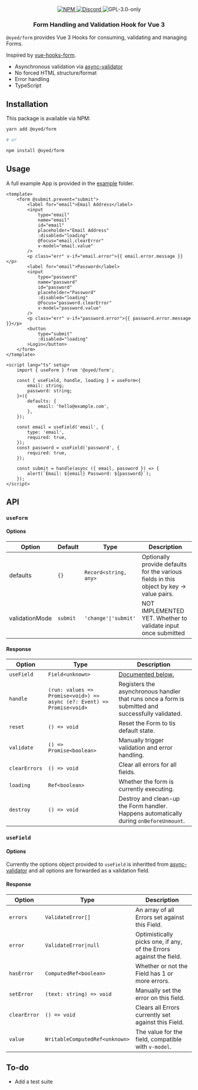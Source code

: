 <div align="center">
    <a href="https://www.npmjs.com/package/@oyed/form" target="_blank">
        <img src="https://img.shields.io/npm/v/@oyed/form?style=flat-square" alt="NPM" />
    </a>
    <a href="https://discord.gg/3S6AKZ2GR9" target="_blank">
        <img src="https://img.shields.io/discord/1000565079789535324?color=7289DA&label=discord&logo=discord&logoColor=FFFFFF&style=flat-square" alt="Discord" />
    </a>
    <img src="https://img.shields.io/npm/l/@oyed/form?style=flat-square" alt="GPL-3.0-only" />
    <h3>Form Handling and Validation Hook for Vue 3</h3>
</div>

`@oyed/form` provides Vue 3 Hooks for consuming, validating and managing Forms.

Inspired by [vue-hooks-form](https://github.com/beizhedenglong/vue-hooks-form).

- Asynchronous validation via [async-validator](https://github.com/yiminghe/async-validator)
- No forced HTML structure/format
- Error handling
- TypeScript

## Installation

This package is available via NPM:

```bash
yarn add @oyed/form

# or

npm install @oyed/form
```

## Usage

A full example App is provided in the [example](https://github.com/oyed/form/tree/master/example) folder.

```vue
<template>
    <form @submit.prevent="submit">
        <label for="email">Email Address</label>
        <input
            type="email"
            name="email"
            id="email"
            placeholder="Email Address"
            :disabled="loading"
            @focus="email.clearError"
            v-model="email.value"
        />
        <p class="err" v-if="email.error">{{ email.error.message }}</p>
        <label for="email">Password</label>
        <input
            type="password"
            name="password"
            id="password"
            placeholder="Password"
            :disabled="loading"
            @focus="password.clearError"
            v-model="password.value"
        />
        <p class="err" v-if="password.error">{{ password.error.message }}</p>
        <button
            type="submit"
            :disabled="loading"
        >Login</button>
    </form>
</template>

<script lang="ts" setup>
    import { useForm } from '@oyed/form';

    const { useField, handle, loading } = useForm<{
        email: string;
        password: string;
    }>({
        defaults: {
            email: 'hello@example.com',
        },
    });

    const email = useField('email', {
        type: 'email',
        required: true,
    });
    const password = useField('password', {
        required: true,
    });

    const submit = handle(async ({ email, password }) => {
        alert(`Email: ${email} Password: ${password}`);
    });
</script>
```

## API

### `useForm`

#### Options

**Option**|**Default**|**Type**|**Description**
-----|-----|-----|-----
defaults|`{}`|`Record<string, any>`|Optionally provide defaults for the various fields in this object by key -> value pairs.
validationMode|`submit`|`'change'\|'submit'`|NOT IMPLEMENTED YET. Whether to validate input once submitted

#### Response

**Option**|**Type**|**Description**
-----|-----|-----
`useField`|`Field<unknown>`|[Documented below.](#usefield)
`handle`|`(run: values => Promise<void>) => async (e?: Event) => Promise<void>`|Registers the asynchronous handler that runs once a form is submitted and successfully validated.
`reset`|`() => void`|Reset the Form to tis default state.
`validate`|`() => Promise<boolean>`|Manually trigger validation and error handling.
`clearErrors`|`() => void`|Clear all errors for all fields.
`loading`|`Ref<boolean>`|Whether the form is currently executing.
`destroy`|`() => void`|Destroy and clean-up the Form handler. Happens automatically during `onBeforeUnmount`.

### `useField`

#### Options

Currently the options object provided to `useField` is inheritted from [async-validator](https://github.com/yiminghe/async-validator) and all options are forwarded as a validation field.

#### Response

**Option**|**Type**|**Description**
-----|-----|-----
`errors`|`ValidateError[]`|An array of all Errors set against this Field.
`error`|`ValidateError\|null`|Optimistically picks one, if any, of the Errors against the field.
`hasError`|`ComputedRef<boolean>`|Whether or not the Field has 1 or more errors.
`setError`|`(text: string) => void`|Manually set the error on this field.
`clearError`|`() => void`|Clears all Errors currently set against this Field.
`value`|`WritableComputedRef<unknown>`|The value for the field, compatible with `v-model`.

## To-do

- Add a test suite
